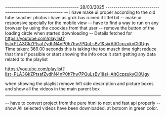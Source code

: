 ------------------------------------- 28/03/2025 --------------------------------------------------------
-- i have make ui proper according to the old tube snacher photos i have as grok has ruined it littel bit
-- make ui responsive specially for the mobile view
-- have to find a way to run on any browser by using the coockies from that user
-- remove the button of the loading circle when started downloading
-- Details fetched for https://youtube.com/playlist?list=PLA3GkZPtsafZydhN4nP0h7hw7PQuLsBv1&si=AItOcpzukyCl0Ugy. Time taken: 369.00 seconds this is taking the too musch time right reduce that time if possible or start showing the info once it start getting any data related to the playlist

https://youtube.com/playlist?list=PLA3GkZPtsafZydhN4nP0h7hw7PQuLsBv1&si=AItOcpzukyCl0Ugy

when showing the playlist remove left side description and picture boxes and show all the videos in the main parent box

---

-- have to convert project from the pure html to next and fast api properly
-- show All selected videos have been downloaded. at botoom in green color.
